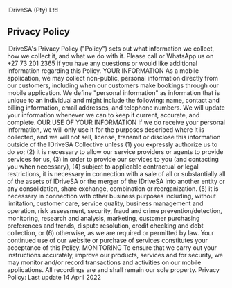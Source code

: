 IDriveSA (Pty) Ltd

Privacy Policy
---------------

IDriveSA's Privacy Policy ("Policy") sets out what information we collect, how we collect it, and what
we do with it. Please call or WhatsApp us on +27 73 201 2365 if you have any questions or would like
additional information regarding this Policy.
YOUR INFORMATION
As a mobile application, we may collect non-public, personal information directly from our
customers, including when our customers make bookings through our mobile application. We define
"personal information" as information that is unique to an individual and might include the
following: name, contact and billing information, email addresses, and telephone numbers. We will
update your information whenever we can to keep it current, accurate, and complete.
OUR USE OF YOUR INFORMATION
If we do receive your personal information, we will only use it for the purposes described where it is
collected, and we will not sell, license, transmit or disclose this information outside of the IDriveSA
Collective unless
(1) you expressly authorize us to do so;
(2) it is necessary to allow our service providers or agents to provide services for us,
(3) in order to provide our services to you (and contacting you when necessary),
(4) subject to applicable contractual or legal restrictions, it is necessary in connection with a sale of
all or substantially all of the assets of IDriveSA or the merger of the IDriveSA into another entity or
any consolidation, share exchange, combination or reorganization.
(5) it is necessary in connection with other business purposes including, without limitation, customer
care, service quality, business management and operation, risk assessment, security, fraud and
crime prevention/detection, monitoring, research and analysis, marketing, customer purchasing
preferences and trends, dispute resolution, credit checking and debt collection, or
(6) otherwise, as we are required or permitted by law.
Your continued use of our website or purchase of services constitutes your acceptance of this Policy.
MONITORING
To ensure that we carry out your instructions accurately, improve our products, services and for
security, we may monitor and/or record transactions and activities on our mobile applications. All
recordings are and shall remain our sole property.
Privacy Policy: Last update 14 April 2022
